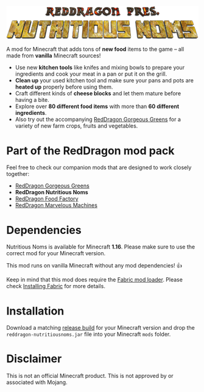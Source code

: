 <p align="center">
<img src="https://raw.githubusercontent.com/TeamRedDragon/RedDragon-Nutritious-Noms/master/misc/reddragon-nutricious-noms-banner.png">
</p>

A mod for Minecraft that adds tons of **new food** items to the game – all made from **vanilla** Minecraft sources!

* Use new **kitchen tools** like knifes and mixing bowls to prepare your ingredients and cook your meat in a pan or put it on the grill.
* **Clean up** your used kitchen tool and make sure your pans and pots are **heated up** properly before using them.
* Craft different kinds of **cheese blocks** and let them mature before having a bite.
* Explore over **80 different food items** with more than **60 different ingredients**.
* Also try out the accompanying [RedDragon Gorgeous Greens](https://github.com/TeamRedDragon/RedDragon-Gorgeous-Greens) for a variety of new farm crops, fruits and vegetables.

# Part of the RedDragon mod pack
Feel free to check our companion mods that are designed to work closely together:

* [RedDragon Gorgeous Greens](https://github.com/TeamRedDragon/RedDragon-Gorgeous-Greens)
* **RedDragon Nutritious Noms**
* [RedDragon Food Factory](https://github.com/TeamRedDragon/RedDragon-Food-Factory)
* [RedDragon Marvelous Machines](https://github.com/TeamRedDragon/RedDragon-Marvelous-Machines)

# Dependencies
Nutritious Noms is available for Minecraft **1.16**. Please make sure to use the correct mod for your Minecraft version.

This mod runs on vanilla Minecraft without any mod dependencies! 👍

Keep in mind that this mod does require the [Fabric mod loader](https://fabricmc.net/use/). Please check [Installing Fabric](https://fabricmc.net/wiki/install) for more details.

# Installation
Download a matching [release build](https://github.com/TeamRedDragon/RedDragon-Nutritious-Noms/releases) for your Minecraft version and drop the `reddragon-nutritiousnoms.jar` file into your Minecraft `mods` folder.

# Disclaimer
This is not an official Minecraft product. This is not approved by or associated with Mojang.
